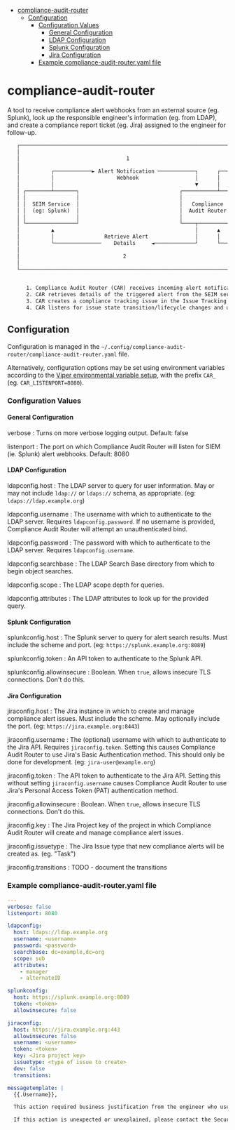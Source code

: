 <!-- START doctoc generated TOC please keep comment here to allow auto update -->
<!-- DON'T EDIT THIS SECTION, INSTEAD RE-RUN doctoc TO UPDATE -->

- [compliance-audit-router](#compliance-audit-router)
  - [Configuration](#configuration)
    - [Configuration Values](#configuration-values)
      - [General Configuration](#general-configuration)
      - [LDAP Configuration](#ldap-configuration)
      - [Splunk Configuration](#splunk-configuration)
      - [Jira Configuration](#jira-configuration)
    - [Example compliance-audit-router.yaml file](#example-compliance-audit-routeryaml-file)

<!-- END doctoc generated TOC please keep comment here to allow auto update -->

# compliance-audit-router

A tool to receive compliance alert webhooks from an external source (eg. Splunk), look up the responsible engineer's information (eg. from LDAP), and create a compliance report ticket (eg. Jira) assigned to the engineer for follow-up.


```txt
   ┌───────────────────────────────────────────────────────────────────────────────────────────────────────────────────────┐
   │                                                                                                                       │
   │                                  1                                                3                                   │
   │                                                                                                                       │
   │          ┌────────────► Alert Notification ────────────┐      ┌──────────► Create Compliance ─────────┐               │
   │          │                    Webhook                  │      │                 Issue                 │               │
   │          │                                             ▼      │                                       ▼               │
   │ ┌────────┴───────┐                                ┌───────────┴────┐                             ┌──────────────────┐ │
   │ │                │                                │                │                             │                  │ │
   │ │  SEIM Service  │                                │   Compliance   │                             │  Issue Tracking  │ │
   │ │  (eg: Splunk)  │                                │  Audit Router  │                             │    (eg: Jira)    │ │
   │ │                │                                │                │                             │                  │ │
   │ └────────────────┘                                └────┬───────────┘                             └──────────────────┘ │
   │          ▲                                             │      ▲                                       ▲               │
   │          │                Retrieve Alert               │      │            Listen for Issue           │               │
   │          └───────────────    Details     ◄─────────────┘      └─────────►  State Transition  ◄────────┘               │
   │                                                                               and Update                              │
   │                                 2                                                 4                                   │
   │                                                                                                                       │
   └───────────────────────────────────────────────────────────────────────────────────────────────────────────────────────┘


      1. Compliance Audit Router (CAR) receives incoming alert notification webhook from the SEIM service
      2. CAR retrieves details of the triggered alert from the SEIM service
      3. CAR creates a compliance tracking issue in the Issue Tracking service
      4. CAR listens for issue state transition/lifecycle changes and updates as necessary
```

## Configuration

Configuration is managed in the `~/.config/compliance-audit-router/compliance-audit-router.yaml` file.

Alternatively, configuration options may be set using environment variables according to the [Viper environmental variable setup](https://github.com/spf13/viper#working-with-environment-variables), with the prefix `CAR_` (eg. `CAR_LISTENPORT=8080`).

### Configuration Values

#### General Configuration 

verbose
: Turns on more verbose logging output. Default: false

listenport
: The port on which Compliance Audit Router will listen for SIEM (ie. Splunk) alert webhooks. Default: 8080

#### LDAP Configuration

ldapconfig.host
: The LDAP server to query for user information. May or may not include `ldap://` or `ldaps://` schema, as appropriate. (eg: `ldaps://ldap.example.org`)

ldapconfig.username
: The username with which to authenticate to the LDAP server. Requires `ldapconfig.password`. If no username is provided, Compliance Audit Router will attempt an unauthenticated bind.

ldapconfig.password
: The password with which to authenticate to the LDAP server. Requires `ldapconfig.username`.

ldapconfig.searchbase
: The LDAP Search Base directory from which to begin object searches.

ldapconfig.scope
: The LDAP scope depth for queries.

ldapconfig.attributes
: The LDAP attributes to look up for the provided query.

#### Splunk Configuration

splunkconfig.host
: The Splunk server to query for alert search results. Must include the scheme and port. (eg: `https://splunk.example.org:8089`)

splunkconfig.token
: An API token to authenticate to the Splunk API.

splunkconfig.allowinsecure
: Boolean. When `true`, allows insecure TLS connections. Don't do this.

#### Jira Configuration

jiraconfig.host
: The Jira instance in which to create and manage compliance alert issues. Must include the scheme. May optionally include the port. (eg: `https://jira.example.org:8443`)

jiraconfig.username
: The (optional) username with which to authenticate to the Jira API. Requires `jiraconfig.token`. Setting this causes Compliance Audit Router to use Jira's Basic Authentication method. This should only be done for development. (eg: `jira-user@example.org`)

jiraconfig.token
: The API token to authenticate to the Jira API. Setting this without setting `jiraconfig.username` causes Compliance Audit Router to use Jira's Personal Access Token (PAT) authentication method.

jiraconfig.allowinsecure
: Boolean. When `true`, allows insecure TLS connections. Don't do this.

jiraconfig.key
: The Jira Project key of the project in which Compliance Audit Router will create and manage compliance alert issues.

jiraconfig.issuetype
: The Jira Issue type that new compliance alerts will be created as. (eg. "Task")

jiraconfig.transitions
: TODO - document the transitions


### Example compliance-audit-router.yaml file

```yaml
---
verbose: false
listenport: 8080

ldapconfig:
  host: ldaps://ldap.example.org
  username: <username>
  password: <password>
  searchbase: dc=example,dc=org
  scope: sub
  attributes:
    - manager
    - alternateID

splunkconfig:
  host: https://splunk.example.org:8089
  token: <token>
  allowinsecure: false

jiraconfig:
  host: https://jira.example.org:443
  allowinsecure: false
  username: <username>
  token: <token>
  key: <Jira project key>
  issuetype: <type of issue to create>
  dev: false
  transitions:

messagetemplate: |
  {{.Username}},

  This action required business justification from the engineer who used this access, and management approval.

  If this action is unexpected or unexplained, please contact the Security team immediately for further investigation.
```
